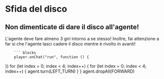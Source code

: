 # Sfida del disco

## Non dimenticate di dare il disco all'agente!
L'agente deve fare almeno 3 giri intorno a se stesso! Inoltre, fai attenzione a far si che l'agente lasci cadere il disco mentre è rivolto in avanti!

        ``` blocks
        player.onChat("run", function () {
	
})
for (let index = 0; index < 4; index++) {
    for (let index = 0; index < 4; index++) {
        agent.turn(LEFT_TURN)
    }
}
agent.dropAll(FORWARD)


```
